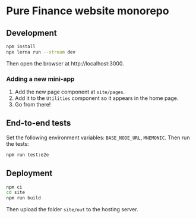 # Pure Finance website monorepo

## Development

```sh
npm install
npx lerna run --stream dev
```

Then open the browser at http://localhost:3000.

### Adding a new mini-app

1. Add the new page component at `site/pages`.
1. Add it to the `Utilities` component so it appears in the home page.
1. Go from there!

## End-to-end tests

Set the following environment variables: `BASE_NODE_URL`, `MNEMONIC`.
Then run the tests:

```sh
npm run test:e2e
```

## Deployment

```sh
npm ci
cd site
npm run build
```

Then upload the folder `site/out` to the hosting server.

